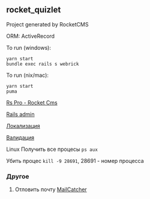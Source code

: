 ## rocket_quizlet

Project generated by RocketCMS

ORM: ActiveRecord

To run (windows):

```
yarn start
bundle exec rails s webrick
```

To run (nix/mac):

```
yarn start
puma
```

[Rs Pro - Rocket Cms](https://github.com/rs-pro/rocket_cms)

[Rails admin](https://github.com/sferik/rails_admin/wiki)

[Локализация](http://rusrails.ru/rails-internationalization-i18n-api)

[Валидация](http://rusrails.ru/active-record-validations)

Linux Получить все процесы `ps aux`

Убить процес `kill -9 28691`, 28691 - номер процесса


### Другое
1. Отловить почту
[MailCatcher](https://mailcatcher.me/)